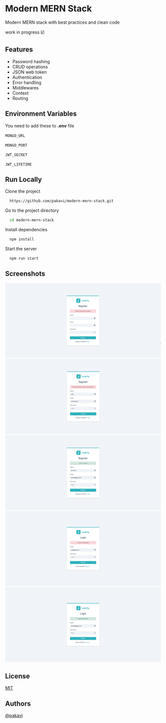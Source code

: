 # Modern MERN Stack

Modern MERN stack with best practices and clean code

work in progress ☑️

## Features
- Password hashing
- CRUD operations
- JSON web token
- Authentication
- Error handling
- Middlewares
- Context
- Routing

## Environment Variables

You need to add these to **.env** file

`MONGO_URL`

`MONGO_PORT`

`JWT_SECRET`

`JWT_LIFETIME`

## Run Locally

Clone the project

```bash
  https://github.com/pakavi/modern-mern-stack.git
```

Go to the project directory

```bash
  cd modern-mern-stack
```

Install dependencies

```bash
  npm install
```

Start the server

```bash
  npm run start
```

## Screenshots

![App Screenshot](./preview/modern-mern-stack-error.png)
![App Screenshot](./preview/modern-mern-stack-valid-email.png)
![App Screenshot](./preview/modern-mern-stack-register.png)
![App Screenshot](./preview/modern-mern-stack-invalid-credentials.png)
![App Screenshot](./preview/modern-mern-stack-login.png)

## License

[MIT](https://github.com/pakavi/modern-mern-stack/blob/main/LICENSE.md)


## Authors

[@pakavi](https://github.com/pakavi)
